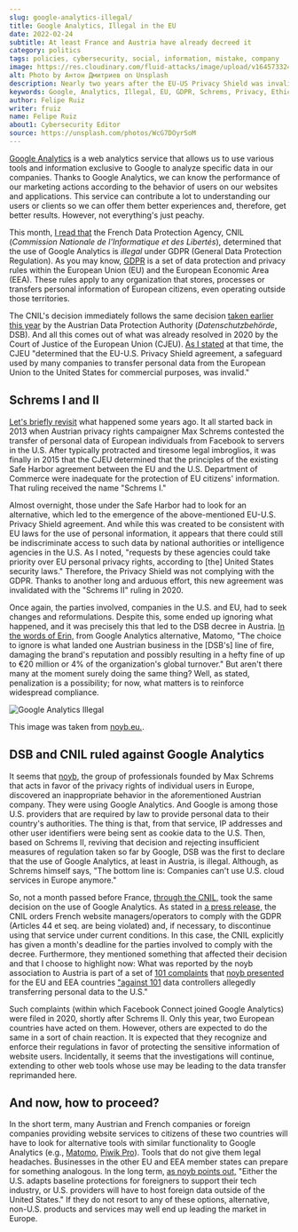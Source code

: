 ```yaml
---
slug: google-analytics-illegal/
title: Google Analytics, Illegal in the EU
date: 2022-02-24
subtitle: At least France and Austria have already decreed it
category: politics
tags: policies, cybersecurity, social, information, mistake, company
image: https://res.cloudinary.com/fluid-attacks/image/upload/v1645733246/blog/google-analytics-illegal/cover_google_analytics_illegal.webp
alt: Photo by Антон Дмитриев on Unsplash
description: Nearly two years after the EU-US Privacy Shield was invalidated, two European nations responded to complaints of violation of GDPR by Google Analytics.
keywords: Google, Analytics, Illegal, EU, GDPR, Schrems, Privacy, Ethical Hacking, Pentesting
author: Felipe Ruiz
writer: fruiz
name: Felipe Ruiz
about1: Cybersecurity Editor
source: https://unsplash.com/photos/WcG7DOyrSoM
---
```


[Google Analytics](https://marketingplatform.google.com/about/analytics/)
is a web analytics service
that allows us to use various tools
and information exclusive to Google
to analyze specific data in our companies.
Thanks to Google Analytics,
we can know the performance of our marketing actions
according to the behavior of users
on our websites and applications.
This service can contribute a lot to understanding our users or clients
so we can offer them better experiences and,
therefore,
get better results.
However,
not everything's just peachy.

This month,
[I read that](https://matomo.org/blog/2022/02/france-google-analytics-gdpr-breach/)
the French Data Protection Agency,
CNIL (*Commission Nationale de l'Informatique et des Libertés*),
determined that the use of Google Analytics is *illegal*
under GDPR (General Data Protection Regulation).
As you may know,
[GDPR](../../compliance/gdpr/)
is a set of data protection and privacy rules
within the European Union (EU)
and the European Economic Area (EEA).
These rules apply to any organization
that stores, processes or transfers personal information of European citizens,
even operating outside those territories.

The CNIL's decision
immediately follows the same decision
[taken earlier this year](https://matomo.org/blog/2022/01/google-analytics-gdpr-violation/)
by the Austrian Data Protection Authority
(*Datenschutzbehörde*, DSB).
And all this comes out of what was already resolved in 2020
by the Court of Justice of the European Union (CJEU).
[As I stated](../schrems-shield/) at that time,
the CJEU "determined that the EU-U.S. Privacy Shield agreement,
a safeguard used by many companies
to transfer personal data from the European Union to the United States
for commercial purposes,
was invalid."

## Schrems I and II

[Let's briefly revisit](../schrems-shield/)
what happened some years ago.
It all started back in 2013
when Austrian privacy rights campaigner
Max Schrems contested the transfer of personal data of European individuals
from Facebook to servers in the U.S.
After typically protracted and tiresome legal imbroglios,
it was finally in 2015
that the CJEU determined that
the principles of the existing Safe Harbor agreement
between the EU and the U.S. Department of Commerce
were inadequate for the protection of EU citizens' information.
That ruling received the name "Schrems I."

Almost overnight,
those under the Safe Harbor had to look for an alternative,
which led to the emergence
of the above-mentioned EU-U.S. Privacy Shield agreement.
And while this was created to be consistent with EU laws
for the use of personal information,
it appears that there could still be indiscriminate access to such data
by national authorities or intelligence agencies in the U.S.
As I noted,
"requests by these agencies could take priority
over EU personal privacy rights,
according to \[the\] United States security laws."
Therefore,
the Privacy Shield was not complying with the GDPR.
Thanks to another long and arduous effort,
this new agreement was invalidated with the "Schrems II" ruling in 2020.

Once again,
the parties involved,
companies in the U.S. and EU,
had to seek changes and reformulations.
Despite this,
some ended up ignoring what happened,
and it was precisely this
that led to the DSB decree in Austria.
[In the words of Erin,](https://matomo.org/blog/2022/01/google-analytics-gdpr-violation/)
from Google Analytics alternative,
Matomo,
"The choice to ignore is what landed one Austrian business
in the \[DSB's\] line of fire,
damaging the brand's reputation
and possibly resulting in a hefty fine of up to €20 million
or 4% of the organization's global turnover."
But aren't there many at the moment surely doing the same thing?
Well,
as stated,
penalization is a possibility;
for now,
what matters is to reinforce widespread compliance.

<div class="imgblock">

![Google Analytics Illegal](https://res.cloudinary.com/fluid-attacks/image/upload/v1645721742/blog/google-analytics-illegal/google_analytics_illegal.webp)

<div class="title">

This image was taken from [noyb.eu.](https://noyb.eu/sites/default/files/styles/media_large/public/2022-01/google_analytics_illegal_2.png?itok=sviSf0Sj).

</div>

</div>

## DSB and CNIL ruled against Google Analytics

It seems that [noyb,](https://noyb.eu/en/austrian-dsb-eu-us-data-transfers-google-analytics-illegal)
the group of professionals founded by Max Schrems
that acts in favor of the privacy rights of individual users in Europe,
discovered an inappropriate behavior in the aforementioned Austrian company.
They were using Google Analytics.
And Google is among those U.S. providers
that are required by law
to provide personal data to their country's authorities.
The thing is that,
from that service,
IP addresses and other user identifiers were being sent
as cookie data to the U.S.
Then,
based on Schrems II,
reviving that decision
and rejecting insufficient measures of regulation taken so far by Google,
DSB was the first to declare that
the use of Google Analytics,
at least in Austria,
is illegal.
Although,
as Schrems himself says,
"The bottom line is:
Companies can't use U.S. cloud services in Europe anymore."

So,
not a month passed before France,
[through the CNIL,](https://noyb.eu/en/update-cnil-decides-eu-us-data-transfer-google-analytics-illegal)
took the same decision on the use of Google Analytics.
As stated in [a press release,](https://www.cnil.fr/en/use-google-analytics-and-data-transfers-united-states-cnil-orders-website-manageroperator-comply)
the CNIL orders French website managers/operators to comply with the GDPR
(Articles 44 et seq. are being violated) and,
if necessary,
to discontinue using that service under current conditions.
In this case,
the CNIL explicitly has given a month's deadline
for the parties involved
to comply with the decree.
Furthermore,
they mentioned something that affected their decision
and that I choose to highlight now:
What was reported by the noyb association to Austria
is part of a set of [101 complaints](https://noyb.eu/en/101-complaints-eu-us-transfers-filed)
that [noyb presented](https://noyb.eu/en/eu-us-transfers-complaint-overview)
for the EU and EEA countries
["against 101](https://www.cnil.fr/en/use-google-analytics-and-data-transfers-united-states-cnil-orders-website-manageroperator-comply)
data controllers allegedly transferring personal data to the U.S."

Such complaints
(within which Facebook Connect joined Google Analytics)
were filed in 2020,
shortly after Schrems II.
Only this year,
two European countries have acted on them.
However,
others are expected to do the same in a sort of chain reaction.
It is expected that
they recognize and enforce their regulations
in favor of protecting the sensitive information of website users.
Incidentally,
it seems that the investigations will continue,
extending to other web tools
whose use may be leading to the data transfer reprimanded here.

## And now, how to proceed?

In the short term,
many Austrian and French companies
or foreign companies
providing website services to citizens of these two countries
will have to look for alternative tools
with similar functionality to Google Analytics
(e.g., [Matomo,](https://matomo.org/) [Piwik Pro](https://piwik.pro/)).
Tools that do not give them legal headaches.
Businesses in the other EU and EEA member states can prepare
for something analogous.
In the long term,
[as noyb points out,](https://noyb.eu/en/austrian-dsb-eu-us-data-transfers-google-analytics-illegal)
"Either the U.S. adapts baseline protections
for foreigners to support their tech industry,
or U.S. providers will have to host foreign data
outside of the United States."
If they do not resort to any of these options,
alternative, non-U.S. products and services
may well end up leading the market in Europe.
